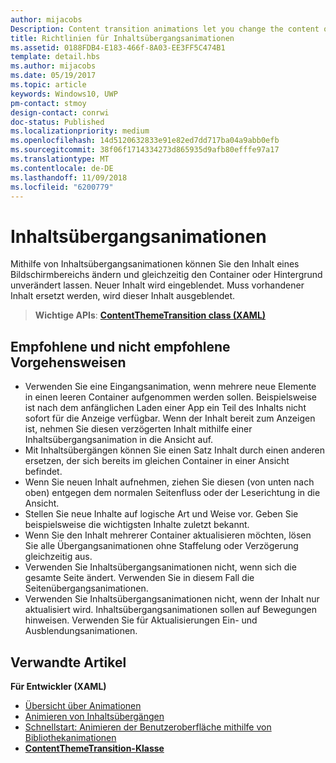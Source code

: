 ```yaml
---
author: mijacobs
Description: Content transition animations let you change the content of an area of the screen while keeping the container or background constant. New content fades in. If there is existing content to be replaced, that content fades out.
title: Richtlinien für Inhaltsübergangsanimationen
ms.assetid: 0188FDB4-E183-466f-8A03-EE3FF5C474B1
template: detail.hbs
ms.author: mijacobs
ms.date: 05/19/2017
ms.topic: article
keywords: Windows10, UWP
pm-contact: stmoy
design-contact: conrwi
doc-status: Published
ms.localizationpriority: medium
ms.openlocfilehash: 14d5120632833e91e82ed7dd717ba04a9abb0efb
ms.sourcegitcommit: 38f06f1714334273d865935d9afb80efffe97a17
ms.translationtype: MT
ms.contentlocale: de-DE
ms.lasthandoff: 11/09/2018
ms.locfileid: "6200779"
---
```

# <a name="content-transition-animations"></a>Inhaltsübergangsanimationen



Mithilfe von Inhaltsübergangsanimationen können Sie den Inhalt eines Bildschirmbereichs ändern und gleichzeitig den Container oder Hintergrund unverändert lassen. Neuer Inhalt wird eingeblendet. Muss vorhandener Inhalt ersetzt werden, wird dieser Inhalt ausgeblendet.

> **Wichtige APIs**: [**ContentThemeTransition class (XAML)**](https://msdn.microsoft.com/library/windows/apps/br243104)

## <a name="dos-and-donts"></a>Empfohlene und nicht empfohlene Vorgehensweisen


-   Verwenden Sie eine Eingangsanimation, wenn mehrere neue Elemente in einen leeren Container aufgenommen werden sollen. Beispielsweise ist nach dem anfänglichen Laden einer App ein Teil des Inhalts nicht sofort für die Anzeige verfügbar. Wenn der Inhalt bereit zum Anzeigen ist, nehmen Sie diesen verzögerten Inhalt mithilfe einer Inhaltsübergangsanimation in die Ansicht auf.
-   Mit Inhaltsübergängen können Sie einen Satz Inhalt durch einen anderen ersetzen, der sich bereits im gleichen Container in einer Ansicht befindet.
-   Wenn Sie neuen Inhalt aufnehmen, ziehen Sie diesen (von unten nach oben) entgegen dem normalen Seitenfluss oder der Leserichtung in die Ansicht.
-   Stellen Sie neue Inhalte auf logische Art und Weise vor. Geben Sie beispielsweise die wichtigsten Inhalte zuletzt bekannt.
-   Wenn Sie den Inhalt mehrerer Container aktualisieren möchten, lösen Sie alle Übergangsanimationen ohne Staffelung oder Verzögerung gleichzeitig aus.
-   Verwenden Sie Inhaltsübergangsanimationen nicht, wenn sich die gesamte Seite ändert. Verwenden Sie in diesem Fall die Seitenübergangsanimationen.
-   Verwenden Sie Inhaltsübergangsanimationen nicht, wenn der Inhalt nur aktualisiert wird. Inhaltsübergangsanimationen sollen auf Bewegungen hinweisen. Verwenden Sie für Aktualisierungen Ein- und Ausblendungsanimationen.



## <a name="related-articles"></a>Verwandte Artikel

**Für Entwickler (XAML)**
* [Übersicht über Animationen](https://msdn.microsoft.com/library/windows/apps/mt187350)
* [Animieren von Inhaltsübergängen](https://msdn.microsoft.com/library/windows/apps/xaml/jj649426)
* [Schnellstart: Animieren der Benutzeroberfläche mithilfe von Bibliothekanimationen](https://msdn.microsoft.com/library/windows/apps/xaml/hh452703)
* [**ContentThemeTransition-Klasse**](https://msdn.microsoft.com/library/windows/apps/br243104)

 

 




